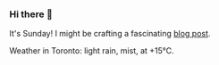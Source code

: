 ### Hi there :wave:

It's Sunday! I might be crafting a fascinating [blog post](https://www.benjaminwuethrich.dev).

Weather in Toronto: light rain, mist, at +15°C.
